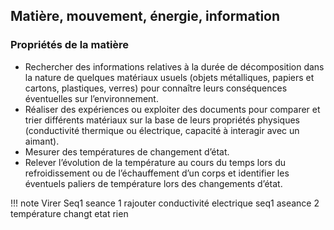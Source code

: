 ## Matière, mouvement, énergie, information

### Propriétés de la matière

- Rechercher des informations relatives à la durée de décomposition dans la nature de quelques matériaux usuels (objets métalliques, papiers et cartons, plastiques, verres) pour connaître leurs conséquences éventuelles sur l’environnement.
- Réaliser des expériences ou exploiter des documents pour comparer et trier différents matériaux sur la base de leurs propriétés physiques (conductivité thermique ou électrique, capacité à interagir avec un aimant).
- Mesurer des températures de changement d’état.
- Relever l’évolution de la température au cours du temps lors du refroidissement ou de l’échauffement d’un corps et identifier les éventuels paliers de température lors des changements d’état.

!!! note
    Virer Seq1 seance 1
    rajouter conductivité electrique seq1 aseance 2
    température changt etat rien
